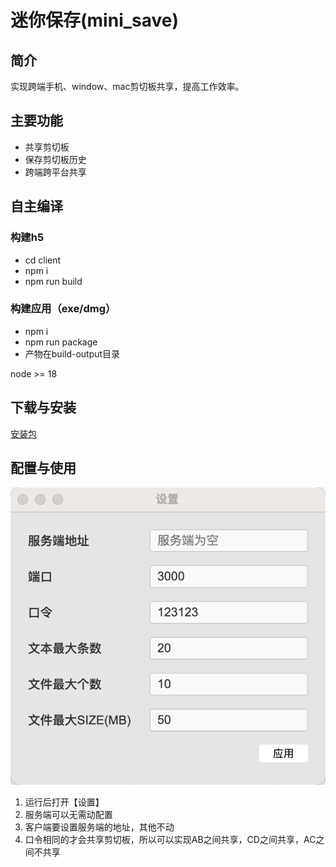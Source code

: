 # 迷你保存(mini_save)

## 简介
实现跨端手机、window、mac剪切板共享，提高工作效率。

## 主要功能
- 共享剪切板
- 保存剪切板历史
- 跨端跨平台共享

## 自主编译
### 构建h5
- cd client
- npm i
- npm run build

### 构建应用（exe/dmg）
- npm i
- npm run package
- 产物在build-output目录

node >= 18

## 下载与安装
[安装包](https://github.com/iamtang/mini_save/releases/)

## 配置与使用
![setting](./setting.png)
1. 运行后打开【设置】
2. 服务端可以无需动配置
3. 客户端要设置服务端的地址，其他不动
4. 口令相同的才会共享剪切板，所以可以实现AB之间共享，CD之间共享，AC之间不共享
